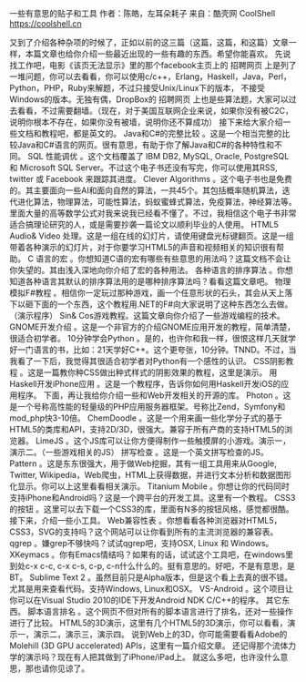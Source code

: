 一些有意思的贴子和工具
作者：陈皓，左耳朵耗子
来自：酷壳网 CoolShell https://coolshell.cn

又到了介绍各种杂项的时候了，正如以前的这三篇（这篇，这篇，和这篇）文章一样，本篇文章也给你介绍一些最近出现的一些有趣的东西。希望你能喜欢。
先说找工作吧，电影《该页无法显示》里的那个facebook主页上的 招聘网页 上是列了一堆问题，你可以去看看，你可以使用c/c++，Erlang，Haskell，Java，Perl，Python，PHP，Ruby来解题，不过只接受Unix/Linux下的版本， 不接受Windows的版本。无独有偶，DropBox的 招聘网页 上也是些算法题，大家可以过去看看，不过需要翻墙。（现在，对于美国互联网企业来说，如果你没有被C2C，说明你根本不存在，如果你没有被墙，说明你还不算成功）
接下来给大家介绍一些文档和教程吧，都是英文的。
Java和C#的完整比较 。这是一个相当完整的比较Java和C#语言的网页。很有意思，有助于你了解Java和C#的各种特性和不同。
SQL 性能调优 。这个文档覆盖了 IBM DB2, MySQL, Oracle, PostgreSQL 和 Microsoft SQL Server。不过这个电子书还没有写完，你可以使用其RSS, twitter 或 Facebook 来跟踪其进度。
Clever Algorithms 。这个电子书也是免费的。其主要面向一些AI和面向自然的算法，一共45个。其包括概率随机算法，迭代进化算法，物理算法，可能性算法，蚂蚁蜜蜂式算法，免疫算法，神经算法等。里面大量的高等数学公式对我来说我已经看不懂了。不过，我相信这个电子书非常适合搞理论研究的人，或是需要抄袭一篇论文以顺利毕业的人使用。
HTML5 Audio& Video 处理。这是一组在线的幻灯片，请使用键盘光标键翻页。这是一组带着各种演示的幻灯片，对于你要学习HTML5的声音和视频相关的知识很有帮助。
C 语言的宏 。你想知道C语的宏有哪些有些意思的用法吗？这篇文档不会让你失望的。其由浅入深地向你介绍了宏的各种用法。
各种语言的排序算法 。你想知道各种语言其默认的排序算法用的是哪种排序算法吗？看看这篇文章吧。
物理模拟F#教程 。相信你一定玩过那种游戏，画一个任意形状的石头，其会从天上落下以砸下面的一个东西，这个教程用.NET的F#向大家说明了这种东西怎么去做。（演示程序）
Sin& Cos游戏教程。这篇文章向你介绍了一些游戏编程的技术。
GNOME开发介绍 。这是一个非官方的介绍GNOME应用开发的教程，简单清楚，很适合初学者。
10分钟学会Python 。是的，也许你和我一样，很恨这样几天就学好一门语言的书，比如：21天学好C++。这个更夸张，10分钟。TNND。不过，当我看了一下后，我觉得其很适合初学者对Python有一个感性的认识。
CSS阴影教程 。这是一篇教你种CSS做出种式样式的阴影效果的教程，这里是演示。
用Haskell开发iPhone应用 。这是一个教程序，告诉你如何用Haskell开发iOS的应用程序。
下面，再让我给你介绍一些和Web开发相关的开源的库。
Photon 。这是一个号称高性能的轻量级的PHP应用服务器框架。号称比Zend，Symfony和mod_php快3-10倍。
ChemDoodle 。这是一个用来画一些化学分子式的基于HTML5的类库和API，支持2D/3D，很强大。兼容于所有产商的支持HTML5的浏览器。
LimeJS 。这个JS库可以让你方便得制作一些触摸屏的小游戏。演示一，演示二。（一些游戏相关的JS）
拼写检查 。这是一个英文拼写检查的JS。
Pattern 。这是东东很强大，用于做Web挖掘，其有一组工具用来从Google, Twitter, Wikipedia，Web爬虫，HTML上获得数据，并进行文本分析和数据图形化显示。你可以上这里看看相关演示。
Titanium Mobile 。你想让你的代码同时支持iPhone和Android吗？这是一个跨平台的开发工具。这里有一个教程。
CSS3的按钮 。这里可以去下载一个CSS3的库，里面有N多的按钮风格，感觉都很酷。
接下来，介绍一些小工具。
Web兼容性表 。你想看看各种浏览器对HTML5，CSS3，SVG的支持吗？这个网站可以让你看到所有的主流浏览器的兼容表。
qgrep 。嫌grep不够快吗？试试qgrep吧，支持OSX, Linux 和 Windows。
XKeymacs 。你有Emacs情结吗？如果有的话，试试这个工具吧，在windows里到处c-x c-c, c-x c-s, c-p, c-n什么什么的。挺有意思的。好吧，不是有意思，是BT。
Sublime Text 2 。虽然目前只是Alpha版本，但是这个看上去真的很不错。尤其是用来查看代码。支持Windows, Linux和OSX。
VS-Android 。这个项目让你可以在Visual Studio 2010的IDE下开发Android NDK C/C++的程序。
其它东西。
脚本语言排名 。这个网页不但对所有的脚本语言进行了排名，还对一些操作进行了比较。
HTML5的3D演示，这里有几个HTML5的3D演示，你可以看看，演示一，演示二，演示三，演示四。
说到Web上的3D，你可能需要看看Adobe的Molehill (3D GPU accelerated) APIs，这里有一篇介绍文章。
还记得那个流体力学的演示吗？现在有人把其做到了iPhone/iPad上。
就这么多吧，也许没什么意思，那也请你见谅了。